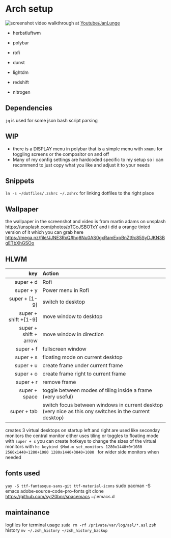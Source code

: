 
# Arch setup

![screenshot](https://github.com/wlard/dotfiles/blob/master/screenshot.png?raw=true)
video walkthrough at [Youtube/JanLunge](https://youtu.be/MOHx2dXb-uk)

* herbstluftwm
* polybar
* rofi
* dunst
* lightdm

* redshift
* nitrogen

## Dependencies
`jq` is used for some json bash script parsing

## WIP
- there is a DISPLAY menu in polybar that is a simple menu with `xmenu` for toggling screens or the compositor on and off
- Many of my config settings are hardcoded specific to my setup so i can recommend to just copy what you like and adjust it to your needs 

## Snippets
  `ln -s ~/dotfiles/.zshrc ~/.zshrc` for linking dotfiles to the right place

## Wallpaper
the wallpaper in the screenshot and video is from martin adams on unsplash https://unsplash.com/photos/pTCcJSBOTxY and i did a orange tinted version of it which you can grab here https://mega.nz/file/JJNE3RxQ#hq8Nu0AS0gxRamExpBnZt9c85SyDJKN3BgETbXhGSOo

## HLWM
| key | Action |
| --: | :----- |
| super + d | Rofi |
| super + y | Power menu in Rofi |
| super + [1-9] | switch to desktop |
| super + shift +[1-9] | move window to desktop |
| super + shift + arrow | move window in direction |
| super + f | fullscreen window |
| super + s | floating mode on current desktop |
| super + u | create frame under current frame |
| super + o | create frame right to current frame |
| super + r | remove frame |
| super + space | toggle between modes of tiling inside a frame (very useful) |
| super + tab | switch focus between windows in current desktop (very nice as this ony switches in the current desktop) |

creates 3 virtual desktops on startup left and right are used like seconday monitors the central monitor
either uses tiling or toggles to floating mode with `super + s`
you can create hotkeys to change the sizes of the virtual monitors with `hc keybind $Mod-m set_monitors 1280x1440+0+1080 2560x1440+1280+1080 1280x1440+3840+1080
`
 for wider side monitors when needed

## fonts used
`yay -S ttf-fantasque-sans-git ttf-material-icons`
sudo pacman -S emacs adobe-source-code-pro-fonts
git clone https://github.com/syl20bnr/spacemacs ~/.emacs.d

## maintainance
logfiles for terminal usage `sudo rm -rf /private/var/log/asl/*.asl`
zsh history `mv ~/.zsh_history ~/zsh_history_backup`
